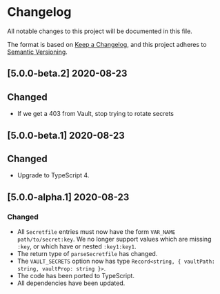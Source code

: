# Changelog

All notable changes to this project will be documented in this file.

The format is based on [Keep a Changelog](https://keepachangelog.com/en/1.0.0/),
and this project adheres to [Semantic Versioning](https://semver.org/spec/v2.0.0.html).

## [5.0.0-beta.2] 2020-08-23

## Changed

- If we get a 403 from Vault, stop trying to rotate secrets

## [5.0.0-beta.1] 2020-08-23

## Changed

- Upgrade to TypeScript 4.

## [5.0.0-alpha.1] 2020-08-23

### Changed

- All `Secretfile` entries must now have the form `VAR_NAME path/to/secret:key`. We no longer support values which are missing `:key`, or which have or nested `:key1:key1`.
- The return type of `parseSecretfile` has changed.
- The `VAULT_SECRETS` option now has type `Record<string, { vaultPath: string, vaultProp: string }>`.
- The code has been ported to TypeScript.
- All dependencies have been updated.
